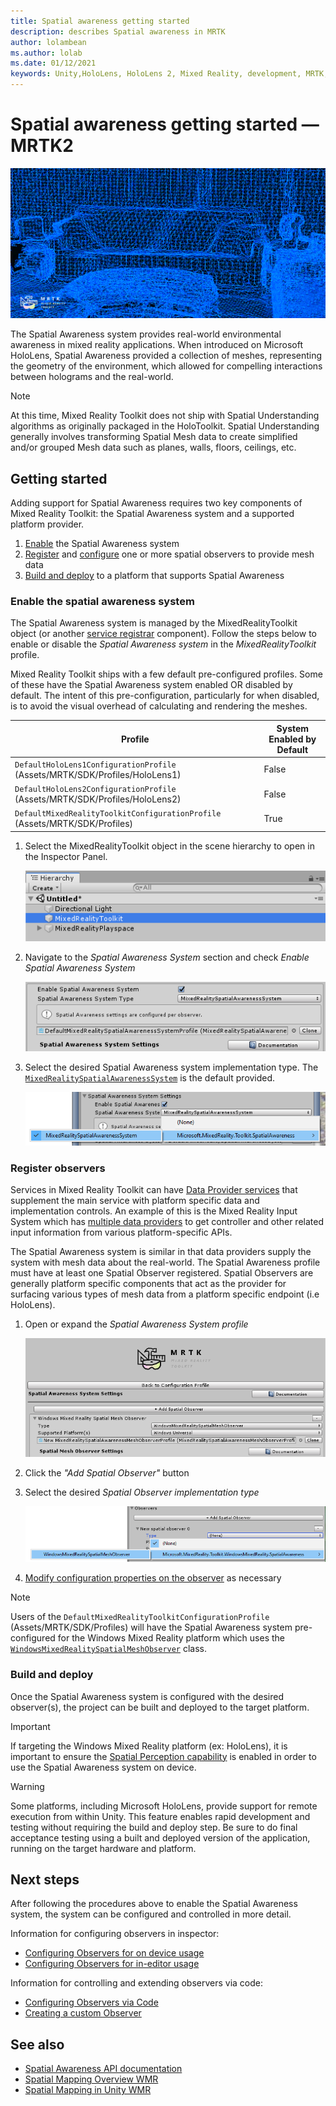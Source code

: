 ```yaml
---
title: Spatial awareness getting started
description: describes Spatial awareness in MRTK
author: lolambean
ms.author: lolab
ms.date: 01/12/2021
keywords: Unity,HoloLens, HoloLens 2, Mixed Reality, development, MRTK,
---
```


# Spatial awareness getting started &#8212; MRTK2

![Spatial Awareness](../images/spatial-awareness/MRTK_SpatialAwareness_Main.png)

The Spatial Awareness system provides real-world environmental awareness in mixed reality applications. When introduced on Microsoft HoloLens, Spatial Awareness provided a collection of meshes, representing the geometry of the environment, which allowed for compelling interactions between holograms and the real-world.

> [!NOTE]
> At this time, Mixed Reality Toolkit does not ship with Spatial Understanding algorithms as originally packaged in the HoloToolkit. Spatial Understanding generally involves transforming Spatial Mesh data to create simplified and/or grouped Mesh data such as planes, walls, floors, ceilings, etc.

## Getting started

Adding support for Spatial Awareness requires two key components of Mixed Reality Toolkit: the Spatial Awareness system and a supported platform provider.

1. [Enable](#enable-the-spatial-awareness-system) the Spatial Awareness system
2. [Register](#register-observers) and [configure](configuring-spatial-awareness-mesh-observer.md) one or more spatial observers to provide mesh data
3. [Build and deploy](#build-and-deploy) to a platform that supports Spatial Awareness

### Enable the spatial awareness system

The Spatial Awareness system is managed by the MixedRealityToolkit object (or another [service registrar](xref:Microsoft.MixedReality.Toolkit.IMixedRealityServiceRegistrar?view=mixed-reality-toolkit-unity-2020-dotnet-2.8.0&preserve-view=true) component). Follow the steps below to enable or disable the *Spatial Awareness system* in the *MixedRealityToolkit* profile.

Mixed Reality Toolkit ships with a few default pre-configured profiles. Some of these have the Spatial Awareness system enabled OR disabled by default. The intent of this pre-configuration, particularly for when disabled, is to avoid the visual overhead of calculating and rendering the meshes.

| Profile | System Enabled by Default |
| --- | --- |
| `DefaultHoloLens1ConfigurationProfile` (Assets/MRTK/SDK/Profiles/HoloLens1) | False |
| `DefaultHoloLens2ConfigurationProfile` (Assets/MRTK/SDK/Profiles/HoloLens2) | False |
| `DefaultMixedRealityToolkitConfigurationProfile` (Assets/MRTK/SDK/Profiles) | True |

1. Select the MixedRealityToolkit object in the scene hierarchy to open in the Inspector Panel.

    ![MRTK Configured Scene Hierarchy](../images/MRTK_ConfiguredHierarchy.png)

1. Navigate to the *Spatial Awareness System* section and check *Enable Spatial Awareness System*

    ![Enable Spatial Awareness](../images/spatial-awareness/MRTKConfig_SpatialAwareness.png)

1. Select the desired Spatial Awareness system implementation type. The [`MixedRealitySpatialAwarenessSystem`](xref:Microsoft.MixedReality.Toolkit.SpatialAwareness.MixedRealitySpatialAwarenessSystem?view=mixed-reality-toolkit-unity-2020-dotnet-2.8.0&preserve-view=true) is the default provided.

    ![Select the Spatial Awareness System Implementation](../images/spatial-awareness/SpatialAwarenessSelectSystemType.png)

### Register observers

Services in Mixed Reality Toolkit can have [Data Provider services](../../architecture/systems-extensions-providers.md) that supplement the main service with platform specific data and implementation controls. An example of this is the Mixed Reality Input System which has [multiple data providers](../input/input-providers.md) to get controller and other related input information from various platform-specific APIs.

The Spatial Awareness system is similar in that data providers supply the system with mesh data about the real-world. The Spatial Awareness profile must have at least one Spatial Observer registered. Spatial Observers are generally platform specific components that act as the provider for surfacing various types of mesh data from a platform specific endpoint (i.e HoloLens).

1. Open or expand the *Spatial Awareness System profile*

    ![Spatial Awareness System Profile](../images/spatial-awareness/SpatialAwarenessProfile.png)

1. Click the *"Add Spatial Observer"* button
1. Select the desired *Spatial Observer implementation type*

    ![Select the Spatial Observer Implementation](../images/spatial-awareness/SpatialAwarenessSelectObserver.png)

1. [Modify configuration properties on the observer](configuring-spatial-awareness-mesh-observer.md) as necessary

> [!NOTE]
> Users of the `DefaultMixedRealityToolkitConfigurationProfile` (Assets/MRTK/SDK/Profiles) will have the Spatial Awareness system pre-configured for the Windows Mixed Reality platform which uses
the [`WindowsMixedRealitySpatialMeshObserver`](xref:Microsoft.MixedReality.Toolkit.WindowsMixedReality.SpatialAwareness.WindowsMixedRealitySpatialMeshObserver?view=mixed-reality-toolkit-unity-2020-dotnet-2.8.0&preserve-view=true) class.

### Build and deploy

Once the Spatial Awareness system is configured with the desired observer(s), the project can be built and deployed to the target platform.

> [!IMPORTANT]
> If targeting the Windows Mixed Reality platform (ex: HoloLens), it is important to ensure the [Spatial Perception capability](/windows/mixed-reality/spatial-mapping-in-unity) is enabled in order to use the Spatial Awareness system on device.

> [!WARNING]
> Some platforms, including Microsoft HoloLens, provide support for remote execution from within Unity. This feature enables rapid development and testing without requiring the build and deploy step. Be sure to do final acceptance testing using a built and deployed version of the application, running on the target hardware and platform.

## Next steps

After following the procedures above to enable the Spatial Awareness system, the system can be configured and controlled in more detail.

Information for configuring observers in inspector:

- [Configuring Observers for on device usage](configuring-spatial-awareness-mesh-observer.md)
- [Configuring Observers for in-editor usage](spatial-object-mesh-observer.md)

Information for controlling and extending observers via code:

- [Configuring Observers via Code](usage-guide.md)
- [Creating a custom Observer](create-data-provider.md)

## See also

- [Spatial Awareness API documentation](xref:Microsoft.MixedReality.Toolkit.SpatialAwareness?view=mixed-reality-toolkit-unity-2020-dotnet-2.8.0&preserve-view=true)
- [Spatial Mapping Overview WMR](/windows/mixed-reality/spatial-mapping)
- [Spatial Mapping in Unity WMR](/windows/mixed-reality/spatial-mapping-in-unity)
